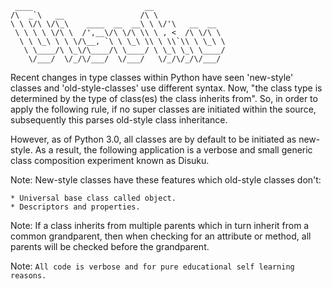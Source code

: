 ```
 ____                         __                
/\  _`\   __                 /\ \               
\ \ \/\ \/\_\    ____  __  __\ \ \/'\   __  __  
 \ \ \ \ \/\ \  /',__\/\ \/\ \\ \ , <  /\ \/\ \ 
  \ \ \_\ \ \ \/\__, `\ \ \_\ \\ \ \\`\\ \ \_\ \
   \ \____/\ \_\/\____/\ \____/ \ \_\ \_\ \____/
    \/___/  \/_/\/___/  \/___/   \/_/\/_/\/___/ 
```

Recent changes in type classes within Python have seen 'new-style' classes
and 'old-style-classes' use different syntax. Now, "the class type is 
determined by the type of class(es) the class inherits from". So, in order
to apply the following rule, if no super classes are initiated within the 
source, subsequently this parses old-style class inheritance. 

However, as of Python 3.0, all classes are by default to be initiated as
new-style. As a result, the following application is a verbose and small
generic class composition experiment known as Disuku.  

Note: New-style classes have these features which old-style classes don't:
    
    * Universal base class called object.
    * Descriptors and properties. 

Note: If a class inherits from multiple parents which in turn inherit from 
a common grandparent, then when checking for an attribute or method, all 
parents will be checked before the grandparent.

Note: ```All code is verbose and for pure educational self learning reasons.```